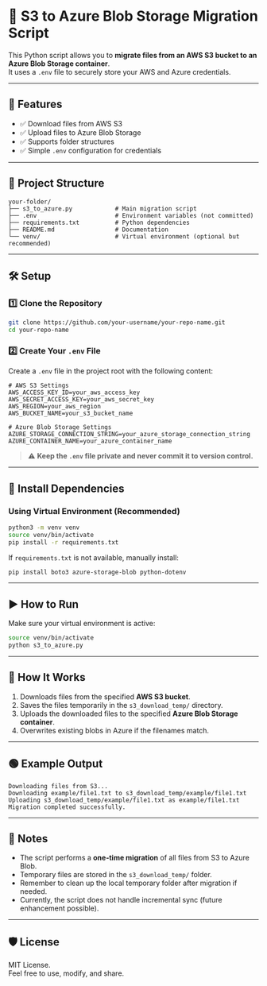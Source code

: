 
# 📂 S3 to Azure Blob Storage Migration Script

This Python script allows you to **migrate files from an AWS S3 bucket to an Azure Blob Storage container**.  
It uses a `.env` file to securely store your AWS and Azure credentials.

---

## 🚀 Features

- ✅ Download files from AWS S3
- ✅ Upload files to Azure Blob Storage
- ✅ Supports folder structures
- ✅ Simple `.env` configuration for credentials

---

## 📁 Project Structure

```
your-folder/
├── s3_to_azure.py            # Main migration script
├── .env                      # Environment variables (not committed)
├── requirements.txt          # Python dependencies
├── README.md                 # Documentation
└── venv/                     # Virtual environment (optional but recommended)
```

---

## 🛠️ Setup

### 1️⃣ Clone the Repository

```bash
git clone https://github.com/your-username/your-repo-name.git
cd your-repo-name
```

### 2️⃣ Create Your `.env` File

Create a `.env` file in the project root with the following content:

```dotenv
# AWS S3 Settings
AWS_ACCESS_KEY_ID=your_aws_access_key
AWS_SECRET_ACCESS_KEY=your_aws_secret_key
AWS_REGION=your_aws_region
AWS_BUCKET_NAME=your_s3_bucket_name

# Azure Blob Storage Settings
AZURE_STORAGE_CONNECTION_STRING=your_azure_storage_connection_string
AZURE_CONTAINER_NAME=your_azure_container_name
```

> ⚠️ **Keep the `.env` file private and never commit it to version control.**

---

## 💾 Install Dependencies

### Using Virtual Environment (Recommended)

```bash
python3 -m venv venv
source venv/bin/activate
pip install -r requirements.txt
```

If `requirements.txt` is not available, manually install:

```bash
pip install boto3 azure-storage-blob python-dotenv
```

---

## ▶️ How to Run

Make sure your virtual environment is active:

```bash
source venv/bin/activate
python s3_to_azure.py
```

---

## 📂 How It Works

1. Downloads files from the specified **AWS S3 bucket**.
2. Saves the files temporarily in the `s3_download_temp/` directory.
3. Uploads the downloaded files to the specified **Azure Blob Storage container**.
4. Overwrites existing blobs in Azure if the filenames match.

---

## 🟢 Example Output

```
Downloading files from S3...
Downloading example/file1.txt to s3_download_temp/example/file1.txt
Uploading s3_download_temp/example/file1.txt as example/file1.txt
Migration completed successfully.
```

---

## 📌 Notes

- The script performs a **one-time migration** of all files from S3 to Azure Blob.
- Temporary files are stored in the `s3_download_temp/` folder.
- Remember to clean up the local temporary folder after migration if needed.
- Currently, the script does not handle incremental sync (future enhancement possible).

---

## 🛡️ License

MIT License.  
Feel free to use, modify, and share.